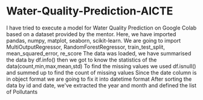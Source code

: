 # Water-Quality-Prediction-AICTE
I have tried to execute a model for Water Quality Prediction on Google Colab based on a dataset provided by the mentor.
Here, we have imported pandas, numpy, matplot, seaborn, scikit-learn. We are going to import MultiOutputRegressor, RandomForestRegressor, train_test_split, mean_squared_error, re_score
The data was loaded, we have summarised the data by df.info() then we got to know the statistics of the data(count,min,max,mean,std)
To find the missing values we used df.isnull() and summed up to find the count of missing values
Since the date column is in object format we are going to fix it into datetime format
After sorting the data by id and date, we've extracted the year and month and defined the list of Pollutants
